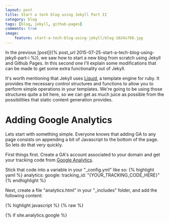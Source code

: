 ```yaml
---
layout: post
title: Start a tech blog using Jekyll Part II
category: blog
tags: [blog, jekyll, github-pages]
comments: true
image:
    feature: start-a-tech-blog-using-jekyll/blog-1024x768.jpg
---
```


In the previous [post]({% post_url 2015-07-25-start-a-tech-blog-using-jekyll-part-i %}), we saw how to start a new blog from scratch using Jekyll and Github Pages. In this second one I'll explain some modifications that can be made to get some extra functionality out of Jekyll.

It's worth mentioning that Jekyll uses [Liquid](https://github.com/Shopify/liquid/wiki), a template engine for ruby. It provides the necessary control structures and functions to allow you to perform simple operations in your templates. We're going to be using those structures quite a bit here, so we can get as much juice as possible from the possibilities that static content generation provides.


# Adding Google Analytics

Lets start with something simple. Everyone knows that adding GA to any page consists on appending a bit of Javascript to the bottom of the page. So lets do that very quickly.

First things first. Create a GA's account associated to your domain and get your tracking code from [Google Analytics](https://www.google.com/analytics/web/).

Stick that code into a variable in your "\_config.yml" like so:
{% highlight yaml %}
analytics:
  google:
    tracking_id: "{YOUR_TRACKING_CODE_HERE}"
{% endhighlight %}
 
Next, create a file "analytics.html" in your "\_includes" folder, and add the following content:

{% highlight javascript %}
{% raw %}

{% if site.analytics.google %}
    <script>
        (function(i,s,o,g,r,a,m){i['GoogleAnalyticsObject']=r;i[r]=i[r]||function(){
                    (i[r].q=i[r].q||[]).push(arguments)},i[r].l=1*new Date();a=s.createElement(o),
                m=s.getElementsByTagName(o)[0];a.async=1;a.src=g;m.parentNode.insertBefore(a,m)
        })(window,document,'script','//www.google-analytics.com/analytics.js','ga');

        ga('create', '{{site.analytics.google.tracking_id}}', 'auto');
        ga('send', 'pageview');
    </script>
{% endif %}

{% endraw %}
{% endhighlight %}

This will add the necessary javascript code to the page only if the configuration value for google is defined in the "_config.yml" file.

Finally, include this piece of code in your "footer.html" to make sure your track all your blog pages:

{% highlight liquid %}
{% raw %}

    </footer>
    {% include analytics.html %}
  </body>
</html>

{% endraw %}
{% endhighlight %}


# A comments section

A very similar approach can be used to get a comments section in your blog. I've seen a great increase in adoption of [Disqus](https://disqus.com/) as a comments tool in all sorts of tech blogs. I liked both the styling and the way it displays conversations. And it's also very easy to set up, very much like Google Analytics.

So the steps are pretty similar. First go to the [Disqus](https://disqus.com/) website and create an account if you don't have one already. Find the section "Add Disqus to a site" and pick up a name. 

Store that name into your "_config.yml", like so:

{% highlight yaml %}
{% raw %}
owner:
    disqus: "{YOUR_DISQUS_NAME}"
{% endraw %}
{% endhighlight %}

Once you have that in place, you'll need to create a "comments.html" file in your "_includes" section, with following content:

{% highlight javascript %}
{% raw %}

{% if page.comments %}

<aside class="disqus">
    <div id="disqus_thread"></div>
    <script type="text/javascript">
        var disqus_shortname = '{{ site.owner.disqus }}';

        (function() {
            var dsq = document.createElement('script'); dsq.type = 'text/javascript'; dsq.async = true;
            dsq.src = '//' + disqus_shortname + '.disqus.com/embed.js';
            (document.getElementsByTagName('head')[0] || document.getElementsByTagName('body')[0]).appendChild(dsq);
        })();
    </script>
    <noscript>Please enable JavaScript to view the <a href="http://disqus.com/?ref_noscript">comments powered by Disqus.</a></noscript>
    <a href="http://disqus.com" class="dsq-brlink">comments powered by <span class="logo-disqus">Disqus</span></a>
</aside>

{% endif %}

{% endraw %}
{% endhighlight %}

Similarly to Google Analytics, this piece of code will only be added if the comments for the page are set to true in the [Front Matter](http://jekyllrb.com/docs/frontmatter/) of your page.

{% highlight text %}
---
layout: post
comments: true
---
{% endhighlight %}

Finally, just include this file wherever you want your comments section to be. In my case, I have it at the bottom of my "post.html" layout:

{% highlight liquid %}
{% raw %}

        {{ content }}

      {% include share.html %}

      {% include comments.html %}

      </article>

    </section>
</div>

{% include footer.html %}

{% endraw %}
{% endhighlight %}


# Creating an "All posts" page 

This piece of functionality is meant to simply list all the posts of the blog in a page that is accessible from a top navigation menu bar. That would be the "POSTS" section in this blog, for instance.

So the first thing to do, is to add a new link to the navigation menu. We can use some custom variables defined in the "\_config.yml" file like so:

{% highlight yaml %}
links:
  - title: About
    url: /about
  - title: Posts
    url: /posts
{% endhighlight %}

These variables are then available in the layouts and includes, which are used to generate the navigation menu. You should add this little loop to the section where you create your navigation menu:

{% highlight liquid %}
{% raw %}
{% for link in site.links %}
    <li><a href="{{ link.url }}">{{ link.title }}</a></li>
{% endfor %}
{% endraw %}
{% endhighlight %}

Next, we need to create the page that the URL points to. In this case "posts.md". In here we just select which layout to use:
{% highlight liquid %}
{% raw %}
---
layout: post-index
permalink: /posts/index.html
title: All posts
---
{% endraw %}
{% endhighlight %}

And finally, we create the layout "post-index.html" in the "\_layouts" folder with the content:

{% highlight javascript %}
{% raw %}

<h2><span>{{ page.title }}</span></h2>

{% for post in site.posts %}
    <article>
        <h3><a href="{{ site.url }}{{ post.url }}" title="{{ post.title }}">{{ post.title }}</a></h3>
        <p>{{ post.description | strip_html | truncate: 160 }}</p>
    </article>
{% endfor %}

{% endraw %}
{% endhighlight %}

This code just loops through the existing posts on the site, creating a link to each of them and displaying a truncated version of its description. Piece of cake!


# Tags with Jekyll

Now, to the meaty parts. There's a problem with static file generation and that is the lack of a persistence layer such as a database that can link information together. And that's quite a key part for creating a system such as post tagging.
 
Funnily enough, Jekyll provides a tagging mechanism by default, which you the can use to produce your own implementation of a tagging system. That's done through the "tags" section in the Front Matter of your posts. 

{% highlight liquid %}
{% raw %}
---
layout: post
tags: [blog, jekyll, github-pages]
---
{% endraw %}
{% endhighlight %}

Jekyll does actually nothing with those tags, but it allows you to access them through its plugin mechanism. The idea is to generate a new static page for each of the existing tags in all our posts. We then make a list of those posts and their links, ordered by publication date.

Bare with me, it's simpler than it sounds. Everything is explained in the [Plugins](http://jekyllrb.com/docs/plugins/) page. What we only need is to create our own [generator](http://jekyllrb.com/docs/plugins/#generators).

Firstly, we create a new layout for the tags section in the "_layout" directory called "tag-index.html". In here, we build the structure of the page that will contain the list of posts that have a given tag on them. Something like:

{% highlight html %}
{% raw %}
{% include header.html %}

<div id='tag-list'>
    <section>
        <article>
            <ol>
            <h2><span>{{page.title}}</span></h2>
            <ul>
            {% for post in site.posts %}
                {% for tag in post.tags %}
                    {% assign tag = {{ tag | slugify }} %}
                    {% if tag == page.tag %}
                        <article>
                            <h3><a href="{{ site.url }}{{ post.url }}" title="{{ post.title }}">{{ post.title }}</a></h3>
                            <p>{{ post.description | strip_html | truncate: 160 }}</p>
                        </article>
                    {% endif %}
                {% endfor %}
            {% endfor %}
            </ul>
            </ol>
        </article>
    </section>
</div>

{% include footer.html %}
{% endraw %}
{% endhighlight %}

What we're doing here, is to go through all the existing posts and all their tags, checking if they happen to have the tag for the current page (made available in the "page.tag" variable). If they do, we add them to the list of the page.

Secondly, we need to create a folder "_plugins" in the project's root. In there, we're going to place our generator. Create a file named "tag_generator.rb" and copy the following content in it:

{% highlight ruby %}
module Jekyll
  class TagIndex < Page
    def initialize(site, base, dir, tag)
      @site = site
      @base = base
      @dir = dir
      @name = 'index.html'
      self.process(@name)
      self.read_yaml(File.join(base, '_layouts'), 'tag-index.html')
      self.data['tag'] = tag
      tag_title_prefix = site.config['tag_title_prefix'] || 'Tagged as &ldquo;'
      tag_title_suffix = site.config['tag_title_suffix'] || '&rdquo;'
      self.data['title'] = "#{tag_title_prefix}#{tag}#{tag_title_suffix}"
      self.render(site.layouts, site.site_payload)
      self.write(site.dest)
    end
  end
  class TagGenerator < Generator
    safe true
    def generate(site)
      if site.layouts.key? 'tag-index'
        dir = site.config['tag_dir'] || 'tag'
        site.tags.keys.each do |tag|
          site.pages << TagIndex.new(site, site.source, File.join(dir, tag.downcase.strip.gsub(' ', '-').gsub(/[^\w-]/, '')), tag)
        end
      end
    end
  end
end
{% endhighlight %}

The generator class, which extends from Generator, receives a site as a parameter and should generate some content as a side effect. So we choose a folder name where we're going to be generating this content ('tag' sounds good enough to me) and we loop through all the existing tags in the site (these are the ones defined in all our Front Matters). For each of them, we're going to generate a static page with a list of posts that contain that tag.
 
To generate the content, we use another class "TagIndex". This class is aware of the page that we're going to be generating so we can pass information to it, like the title or the tag we're building the page for (yes! the very same that is made available in the "tag-index.html"). We then render the page in combination with "tag-index.html" and store the content of the newly generated page in the indicated path 'tag'. 

Finally, we just need to add the list of tags at the end of our posts with links to the newly created tag pages:

{% highlight html %}
{% raw %}
{% if page.tags.size > 0 %}
<div class="tags">
    <span>Tags:</span>
    {% for tag in page.tags %}
        <a href="{{site.url}}/tag/{{ tag | slugify }}">{{ tag }}</a>
        {% unless forloop.last %}
        -
        {% endunless %}
    {% endfor %}
</div>
{% endif %}

{% endraw %}
{% endhighlight %}

This approach has a big drawback though, which is that you'll need to tell Github pages to do not build your site using Jekyll in order to get this to work. Why? Security reasons again. Github pages uses the "--safe" when building your site ignoring custom plugins. 

You can disable Jekyll in Github pages by simply creating an empty ".nojekyll" file in your repository root.

But then, how do I deploy as I was doing by simply pushing my master branch? Well, there's also a "solution" to it, which I'll explain next.

# Deploying Github pages without Jekyll

So here is the dilemma. Do I use custom plugins to enhance the default tooling provided by "safe Jekyll" or I use those plugins but change my deployment procedure?

To overcome this problem, there are a few solutions.

## Making the "\_site" folder your master branch

This seems like a good idea at first. Simply get your "username.github.io" repository started in the "\_site" folder, build your project locally and then commit and push all the new content.

This actually works, but there is a huge drawback. You loose the ability to track changes in your main project's source code. Everytime that you code, you should **always** do it using a CVS. Period. The flexibility and safety that it provides is just too huge to be ignored.

## Having two repositories

Another strategy to overcome this problem is to have two repositories. One containing your source code of the blog and the other one the compiled version of it. Something like:

github.com/username/username.github.io.source
github.com/username/username.github.io

Again, this works, but seems a bit of an overkill to have two different repositories for the same project. 

But wait... we are working with git! We have branches, right?

## Using two branches within the same repository

I think this solution is the best of both worlds. You can actually use the "_site" folder as your master branch, but also have the rest of your code in CVS too. I came across this solution in this [post](http://drewsilcock.co.uk/custom-jekyll-plugins/) which I'm going to summarize here.

The idea is to make your blog's source repository a branch called "source". Then transform the folder "_site" into the master branch. And finally automate the publishing process using a bash script.

So the first thing is to create the "source" branch:

{% highlight sh %}
{% raw %}
# Create a new source branch
git checkout -b source

# Tell git to track source remote branch & push
git branch -u origin/source source
git push origin source

{% endraw %}
{% endhighlight %}

Then the master branch:

{% highlight sh %}
{% raw %}
# Locally delete the original master branch
git branch -D master

# Make a new git repository within _site
cd _site
git init
touch .nojekyll

# Make the new repository point to the existing master branch in Github 
git remote add origin https://github.com/{YOUR_USERNAME}/{YOUR_USERNAME}.github.io
git branch -u origin/master master

{% endraw %}
{% endhighlight %}

In order to do not incidentally erase the ".nojekyll" file from the "_site" folder when building the content with Jekyll locally, we need to mark the file as included in the "_config.yml" file:

{% highlight yaml %}
include: [".nojekyll"]
{% endhighlight %}

Finally, we only need to automate the deployment process. You can use any scripting language that you want to do this, but bash should serve well. Create a "publish.sh" file in the blog's root with the content: 

{% highlight sh %}
#!/bin/bash

if [[ -z "$1" ]]; then
  echo "Enter a git commit message!"
  exit
fi

jekyll build && \
  cd _site && \
  git add . && \
  git commit -am "$1" && \
  git push origin master && \
  cd .. && \
  echo "Blog deployed."
{% endhighlight %}

Now every time you want to deploy your blog you only need to run this bash script indicating a commit message like so:
{% highlight sh %}
./publish.sh "New blog post!"
{% endhighlight %}


And there you go! You now have your blog up and running with a few bells and whistles. Happy blogging!
